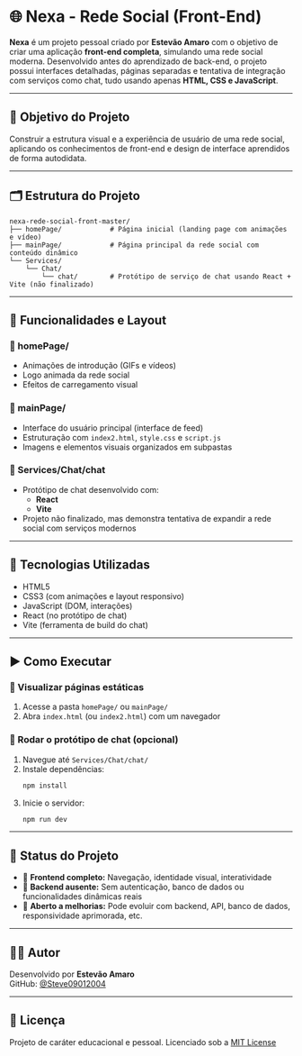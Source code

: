 # 🌐 Nexa - Rede Social (Front-End)

**Nexa** é um projeto pessoal criado por **Estevão Amaro** com o objetivo de criar uma aplicação **front-end completa**, simulando uma rede social moderna. Desenvolvido antes do aprendizado de back-end, o projeto possui interfaces detalhadas, páginas separadas e tentativa de integração com serviços como chat, tudo usando apenas **HTML, CSS e JavaScript**.

---

## 🎯 Objetivo do Projeto

Construir a estrutura visual e a experiência de usuário de uma rede social, aplicando os conhecimentos de front-end e design de interface aprendidos de forma autodidata.

---

## 🗂️ Estrutura do Projeto

```
nexa-rede-social-front-master/
├── homePage/            # Página inicial (landing page com animações e vídeo)
├── mainPage/            # Página principal da rede social com conteúdo dinâmico
└── Services/
    └── Chat/
        └── chat/        # Protótipo de serviço de chat usando React + Vite (não finalizado)
```

---

## 📸 Funcionalidades e Layout

### 📍 homePage/
- Animações de introdução (GIFs e vídeos)
- Logo animada da rede social
- Efeitos de carregamento visual

### 📍 mainPage/
- Interface do usuário principal (interface de feed)
- Estruturação com `index2.html`, `style.css` e `script.js`
- Imagens e elementos visuais organizados em subpastas

### 🧪 Services/Chat/chat
- Protótipo de chat desenvolvido com:
  - **React**
  - **Vite**
- Projeto não finalizado, mas demonstra tentativa de expandir a rede social com serviços modernos

---

## 🧱 Tecnologias Utilizadas

- HTML5
- CSS3 (com animações e layout responsivo)
- JavaScript (DOM, interações)
- React (no protótipo de chat)
- Vite (ferramenta de build do chat)

---

## ▶️ Como Executar

### 🔹 Visualizar páginas estáticas
1. Acesse a pasta `homePage/` ou `mainPage/`
2. Abra `index.html` (ou `index2.html`) com um navegador

### 🔹 Rodar o protótipo de chat (opcional)
1. Navegue até `Services/Chat/chat/`
2. Instale dependências:
   ```bash
   npm install
   ```
3. Inicie o servidor:
   ```bash
   npm run dev
   ```

---

## 📌 Status do Projeto

- 🔸 **Frontend completo:** Navegação, identidade visual, interatividade
- 🔸 **Backend ausente:** Sem autenticação, banco de dados ou funcionalidades dinâmicas reais
- 🔸 **Aberto a melhorias:** Pode evoluir com backend, API, banco de dados, responsividade aprimorada, etc.

---

## 👨‍💻 Autor

Desenvolvido por **Estevão Amaro**  
GitHub: [@Steve09012004](https://github.com/Steve09012004)

---

## 📜 Licença

Projeto de caráter educacional e pessoal. Licenciado sob a [MIT License](https://opensource.org/licenses/MIT)
